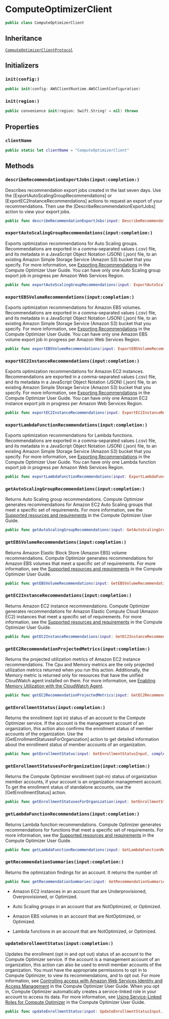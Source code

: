 # ComputeOptimizerClient

``` swift
public class ComputeOptimizerClient 
```

## Inheritance

[`ComputeOptimizerClientProtocol`](/aws-sdk-swift/reference/0.x/AWSComputeOptimizer/ComputeOptimizerClientProtocol)

## Initializers

### `init(config:)`

``` swift
public init(config: AWSClientRuntime.AWSClientConfiguration) 
```

### `init(region:)`

``` swift
public convenience init(region: Swift.String? = nil) throws 
```

## Properties

### `clientName`

``` swift
public static let clientName = "ComputeOptimizerClient"
```

## Methods

### `describeRecommendationExportJobs(input:completion:)`

Describes recommendation export jobs created in the last seven days. Use the \[ExportAutoScalingGroupRecommendations\] or \[ExportEC2InstanceRecommendations\] actions to request an export of your recommendations. Then use the \[DescribeRecommendationExportJobs\] action to view your export jobs.

``` swift
public func describeRecommendationExportJobs(input: DescribeRecommendationExportJobsInput, completion: @escaping (ClientRuntime.SdkResult<DescribeRecommendationExportJobsOutputResponse, DescribeRecommendationExportJobsOutputError>) -> Void)
```

### `exportAutoScalingGroupRecommendations(input:completion:)`

Exports optimization recommendations for Auto Scaling groups. Recommendations are exported in a comma-separated values (.csv) file, and its metadata in a JavaScript Object Notation (JSON) (.json) file, to an existing Amazon Simple Storage Service (Amazon S3) bucket that you specify. For more information, see [Exporting Recommendations](https://docs.aws.amazon.com/compute-optimizer/latest/ug/exporting-recommendations.html) in the Compute Optimizer User Guide. You can have only one Auto Scaling group export job in progress per Amazon Web Services Region.

``` swift
public func exportAutoScalingGroupRecommendations(input: ExportAutoScalingGroupRecommendationsInput, completion: @escaping (ClientRuntime.SdkResult<ExportAutoScalingGroupRecommendationsOutputResponse, ExportAutoScalingGroupRecommendationsOutputError>) -> Void)
```

### `exportEBSVolumeRecommendations(input:completion:)`

Exports optimization recommendations for Amazon EBS volumes. Recommendations are exported in a comma-separated values (.csv) file, and its metadata in a JavaScript Object Notation (JSON) (.json) file, to an existing Amazon Simple Storage Service (Amazon S3) bucket that you specify. For more information, see [Exporting Recommendations](https://docs.aws.amazon.com/compute-optimizer/latest/ug/exporting-recommendations.html) in the Compute Optimizer User Guide. You can have only one Amazon EBS volume export job in progress per Amazon Web Services Region.

``` swift
public func exportEBSVolumeRecommendations(input: ExportEBSVolumeRecommendationsInput, completion: @escaping (ClientRuntime.SdkResult<ExportEBSVolumeRecommendationsOutputResponse, ExportEBSVolumeRecommendationsOutputError>) -> Void)
```

### `exportEC2InstanceRecommendations(input:completion:)`

Exports optimization recommendations for Amazon EC2 instances. Recommendations are exported in a comma-separated values (.csv) file, and its metadata in a JavaScript Object Notation (JSON) (.json) file, to an existing Amazon Simple Storage Service (Amazon S3) bucket that you specify. For more information, see [Exporting Recommendations](https://docs.aws.amazon.com/compute-optimizer/latest/ug/exporting-recommendations.html) in the Compute Optimizer User Guide. You can have only one Amazon EC2 instance export job in progress per Amazon Web Services Region.

``` swift
public func exportEC2InstanceRecommendations(input: ExportEC2InstanceRecommendationsInput, completion: @escaping (ClientRuntime.SdkResult<ExportEC2InstanceRecommendationsOutputResponse, ExportEC2InstanceRecommendationsOutputError>) -> Void)
```

### `exportLambdaFunctionRecommendations(input:completion:)`

Exports optimization recommendations for Lambda functions. Recommendations are exported in a comma-separated values (.csv) file, and its metadata in a JavaScript Object Notation (JSON) (.json) file, to an existing Amazon Simple Storage Service (Amazon S3) bucket that you specify. For more information, see [Exporting Recommendations](https://docs.aws.amazon.com/compute-optimizer/latest/ug/exporting-recommendations.html) in the Compute Optimizer User Guide. You can have only one Lambda function export job in progress per Amazon Web Services Region.

``` swift
public func exportLambdaFunctionRecommendations(input: ExportLambdaFunctionRecommendationsInput, completion: @escaping (ClientRuntime.SdkResult<ExportLambdaFunctionRecommendationsOutputResponse, ExportLambdaFunctionRecommendationsOutputError>) -> Void)
```

### `getAutoScalingGroupRecommendations(input:completion:)`

Returns Auto Scaling group recommendations. Compute Optimizer generates recommendations for Amazon EC2 Auto Scaling groups that meet a specific set of requirements. For more information, see the [Supported resources and requirements](https://docs.aws.amazon.com/compute-optimizer/latest/ug/requirements.html) in the Compute Optimizer User Guide.

``` swift
public func getAutoScalingGroupRecommendations(input: GetAutoScalingGroupRecommendationsInput, completion: @escaping (ClientRuntime.SdkResult<GetAutoScalingGroupRecommendationsOutputResponse, GetAutoScalingGroupRecommendationsOutputError>) -> Void)
```

### `getEBSVolumeRecommendations(input:completion:)`

Returns Amazon Elastic Block Store (Amazon EBS) volume recommendations. Compute Optimizer generates recommendations for Amazon EBS volumes that meet a specific set of requirements. For more information, see the [Supported resources and requirements](https://docs.aws.amazon.com/compute-optimizer/latest/ug/requirements.html) in the Compute Optimizer User Guide.

``` swift
public func getEBSVolumeRecommendations(input: GetEBSVolumeRecommendationsInput, completion: @escaping (ClientRuntime.SdkResult<GetEBSVolumeRecommendationsOutputResponse, GetEBSVolumeRecommendationsOutputError>) -> Void)
```

### `getEC2InstanceRecommendations(input:completion:)`

Returns Amazon EC2 instance recommendations. Compute Optimizer generates recommendations for Amazon Elastic Compute Cloud (Amazon EC2) instances that meet a specific set of requirements. For more information, see the [Supported resources and requirements](https://docs.aws.amazon.com/compute-optimizer/latest/ug/requirements.html) in the Compute Optimizer User Guide.

``` swift
public func getEC2InstanceRecommendations(input: GetEC2InstanceRecommendationsInput, completion: @escaping (ClientRuntime.SdkResult<GetEC2InstanceRecommendationsOutputResponse, GetEC2InstanceRecommendationsOutputError>) -> Void)
```

### `getEC2RecommendationProjectedMetrics(input:completion:)`

Returns the projected utilization metrics of Amazon EC2 instance recommendations. The Cpu and Memory metrics are the only projected utilization metrics returned when you run this action. Additionally, the Memory metric is returned only for resources that have the unified CloudWatch agent installed on them. For more information, see [Enabling Memory Utilization with the CloudWatch Agent](https://docs.aws.amazon.com/compute-optimizer/latest/ug/metrics.html#cw-agent).

``` swift
public func getEC2RecommendationProjectedMetrics(input: GetEC2RecommendationProjectedMetricsInput, completion: @escaping (ClientRuntime.SdkResult<GetEC2RecommendationProjectedMetricsOutputResponse, GetEC2RecommendationProjectedMetricsOutputError>) -> Void)
```

### `getEnrollmentStatus(input:completion:)`

Returns the enrollment (opt in) status of an account to the Compute Optimizer service. If the account is the management account of an organization, this action also confirms the enrollment status of member accounts of the organization. Use the \[GetEnrollmentStatusesForOrganization\] action to get detailed information about the enrollment status of member accounts of an organization.

``` swift
public func getEnrollmentStatus(input: GetEnrollmentStatusInput, completion: @escaping (ClientRuntime.SdkResult<GetEnrollmentStatusOutputResponse, GetEnrollmentStatusOutputError>) -> Void)
```

### `getEnrollmentStatusesForOrganization(input:completion:)`

Returns the Compute Optimizer enrollment (opt-in) status of organization member accounts, if your account is an organization management account. To get the enrollment status of standalone accounts, use the \[GetEnrollmentStatus\] action.

``` swift
public func getEnrollmentStatusesForOrganization(input: GetEnrollmentStatusesForOrganizationInput, completion: @escaping (ClientRuntime.SdkResult<GetEnrollmentStatusesForOrganizationOutputResponse, GetEnrollmentStatusesForOrganizationOutputError>) -> Void)
```

### `getLambdaFunctionRecommendations(input:completion:)`

Returns Lambda function recommendations. Compute Optimizer generates recommendations for functions that meet a specific set of requirements. For more information, see the [Supported resources and requirements](https://docs.aws.amazon.com/compute-optimizer/latest/ug/requirements.html) in the Compute Optimizer User Guide.

``` swift
public func getLambdaFunctionRecommendations(input: GetLambdaFunctionRecommendationsInput, completion: @escaping (ClientRuntime.SdkResult<GetLambdaFunctionRecommendationsOutputResponse, GetLambdaFunctionRecommendationsOutputError>) -> Void)
```

### `getRecommendationSummaries(input:completion:)`

Returns the optimization findings for an account. It returns the number of:

``` swift
public func getRecommendationSummaries(input: GetRecommendationSummariesInput, completion: @escaping (ClientRuntime.SdkResult<GetRecommendationSummariesOutputResponse, GetRecommendationSummariesOutputError>) -> Void)
```

  - Amazon EC2 instances in an account that are Underprovisioned, Overprovisioned, or Optimized.

  - Auto Scaling groups in an account that are NotOptimized, or Optimized.

  - Amazon EBS volumes in an account that are NotOptimized, or Optimized.

  - Lambda functions in an account that are NotOptimized, or Optimized.

### `updateEnrollmentStatus(input:completion:)`

Updates the enrollment (opt in and opt out) status of an account to the Compute Optimizer service. If the account is a management account of an organization, this action can also be used to enroll member accounts of the organization. You must have the appropriate permissions to opt in to Compute Optimizer, to view its recommendations, and to opt out. For more information, see [Controlling access with Amazon Web Services Identity and Access Management](https://docs.aws.amazon.com/compute-optimizer/latest/ug/security-iam.html) in the Compute Optimizer User Guide. When you opt in, Compute Optimizer automatically creates a service-linked role in your account to access its data. For more information, see [Using Service-Linked Roles for Compute Optimizer](https://docs.aws.amazon.com/compute-optimizer/latest/ug/using-service-linked-roles.html) in the Compute Optimizer User Guide.

``` swift
public func updateEnrollmentStatus(input: UpdateEnrollmentStatusInput, completion: @escaping (ClientRuntime.SdkResult<UpdateEnrollmentStatusOutputResponse, UpdateEnrollmentStatusOutputError>) -> Void)
```
